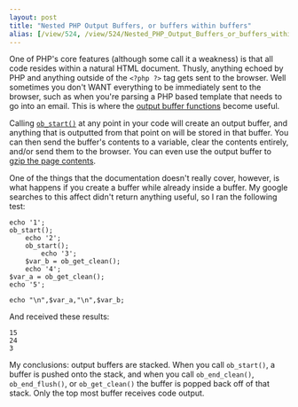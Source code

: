 ```yaml
---
layout: post
title: "Nested PHP Output Buffers, or buffers within buffers"
alias: [/view/524, /view/524/Nested_PHP_Output_Buffers_or_buffers_within_buffers]
---
```


One of PHP's core features (although some call it a weakness) is that all code resides within a natural HTML document. Thusly, anything echoed by PHP and anything outside of the `<?php ?>` tag gets sent to the browser.  Well sometimes you don't WANT everything to be immediately sent to the browser, such as when you're parsing a PHP based template that needs to go into an email.  This is where the [output buffer functions](http://www.php.net/manual/en/ref.outcontrol.php) become useful.

Calling [`ob_start()`](http://www.php.net/manual/en/function.ob-start.php) at any point in your code will create an output buffer, and anything that is outputted from that point on will be stored in that buffer.  You can then send the buffer's contents to a variable, clear the contents entirely, and/or send them to the browser.  You can even use the output buffer to [gzip the page contents](http://www.php.net/manual/en/function.ob-gzhandler.php).

One of the things that the documentation doesn't really cover, however, is what happens if you create a buffer while already inside a buffer.  My google searches to this affect didn't return anything useful, so I ran the following test:

    echo '1';
    ob_start();
    	echo '2';
    	ob_start();
    		echo '3';
    	$var_b = ob_get_clean();
    	echo '4';
    $var_a = ob_get_clean();
    echo '5';
    
    echo "\n",$var_a,"\n",$var_b;

And received these results:

    15
    24
    3

My conclusions: output buffers are stacked.  When you call `ob_start()`, a buffer is pushed onto the stack, and when you call `ob_end_clean()`, `ob_end_flush()`, or `ob_get_clean()` the buffer is popped back off of that stack.  Only the top most buffer receives code output.